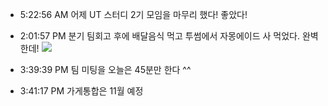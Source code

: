 
- 5:22:56 AM 어제 UT 스터디 2기 모임을 마무리 했다! 좋았다!
- 2:01:57 PM 분기 팀회고 후에 배달음식 먹고 투썸에서 자몽에이드 사 먹었다. 완벽한데!
  ![](https://i.imgur.com/sRidR94.png)

- 3:39:39 PM 팀 미팅을 오늘은 45분만 한다 ^^
- 3:41:17 PM 가게통합은 11월 예정